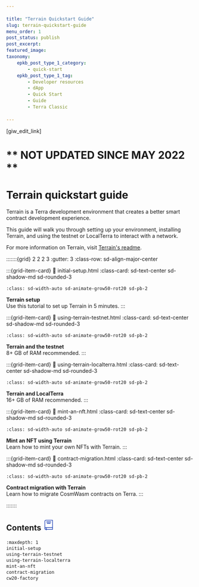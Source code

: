 ```yaml
---

title: "Terrain Quickstart Guide"
slug: terrain-quickstart-guide
menu_order: 1
post_status: publish
post_excerpt: 
featured_image: 
taxonomy:
    epkb_post_type_1_category:
        - quick-start
    epkb_post_type_1_tag:
        - Developer resources
        - dApp
        - Quick Start
        - Guide
        - Terra Classic

---
```

<p>[giw_edit_link]</p>

# ** NOT UPDATED SINCE MAY 2022 **

# Terrain quickstart guide

Terrain is a Terra development environment that creates a better smart contract development experience.

This guide will walk you through setting up your environment, installing Terrain, and using the testnet or LocalTerra to interact with a network.

For more information on Terrain, visit [Terrain's readme](https://github.com/terra-money/terrain#readme).

:::::::{grid} 2 2 2 3
:gutter: 3
:class-row: sd-align-major-center

:::{grid-item-card}
:link: initial-setup.html
:class-card: sd-text-center sd-shadow-md sd-rounded-3
```{image} /img/terrain.png
:class: sd-width-auto sd-animate-grow50-rot20 sd-pb-2
```
**Terrain setup**  
Use this tutorial to set up Terrain in 5 minutes.
:::

:::{grid-item-card}
:link: using-terrain-testnet.html
:class-card: sd-text-center sd-shadow-md sd-rounded-3
```{image} /img/icon_node.svg
:class: sd-width-auto sd-animate-grow50-rot20 sd-pb-2
```
**Terrain and the testnet**  
8+ GB of RAM recommended. 
:::

:::{grid-item-card}
:link: using-terrain-localterra.html
:class-card: sd-text-center sd-shadow-md sd-rounded-3
```{image} /img/LocalTerra.svg
:class: sd-width-auto sd-animate-grow50-rot20 sd-pb-2
```
**Terrain and LocalTerra**  
16+ GB of RAM recommended.
:::

:::{grid-item-card}
:link: mint-an-nft.html
:class-card: sd-text-center sd-shadow-md sd-rounded-3
```{image} /img/bullet_terra.svg
:class: sd-width-auto sd-animate-grow50-rot20 sd-pb-2
```
**Mint an NFT using Terrain**  
Learn how to mint your own NFTs with Terrain. 
:::

:::{grid-item-card}
:link: contract-migration.html
:class-card: sd-text-center sd-shadow-md sd-rounded-3
```{image} /img/icon_smartcontract.svg
:class: sd-width-auto sd-animate-grow50-rot20 sd-pb-2
```
**Contract migration with Terrain**  
Learn how to migrate CosmWasm contracts on Terra. 
:::

:::::::

## Contents <img src="/img/Glossary.svg" height="30px">

```{toctree}
:maxdepth: 1
initial-setup
using-terrain-testnet
using-terrain-localterra
mint-an-nft
contract-migration
cw20-factory

```
